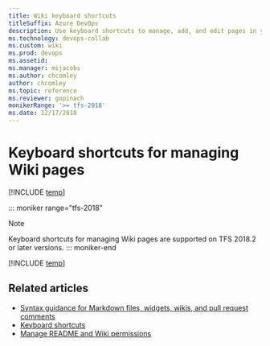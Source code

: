 ```yaml
---
title: Wiki keyboard shortcuts 
titleSuffix: Azure DevOps 
description: Use keyboard shortcuts to manage, add, and edit pages in your built-in team project wiki in Azure DevOps
ms.technology: devops-collab
ms.custom: wiki
ms.prod: devops
ms.assetid:  
ms.manager: mijacobs
ms.author: chcomley
author: chcomley
ms.topic: reference
ms.reviewer: gopinach
monikerRange: '>= tfs-2018'
ms.date: 12/17/2018  
---
```


# Keyboard shortcuts for managing Wiki pages

[!INCLUDE [temp](../../includes/version-vsts-tfs-2018.md)]

::: moniker range="tfs-2018"
> [!NOTE]  
> Keyboard shortcuts for managing Wiki pages are supported on TFS 2018.2 or later versions.
::: moniker-end

[!INCLUDE [temp](../../includes/keyboard-shortcuts/wiki-shortcuts.md)]

## Related articles

- [Syntax guidance for Markdown files, widgets, wikis, and pull request comments](../../reference/markdown-guidance.md)  
- [Keyboard shortcuts](../navigation/keyboard-shortcuts.md)
- [Manage README and Wiki permissions](manage-readme-wiki-permissions.md)

